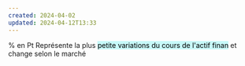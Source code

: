 ```yaml
---
created: 2024-04-02
updated: 2024-04-12T13:33
---
```

% en Pt
Représente la plus <mark style="background: #ABF7F7A6;">petite variations du cours de l'actif finan</mark> et change selon le marché 
